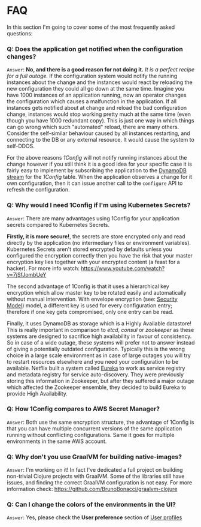 # FAQ

In this section I'm going to cover some of the most frequently asked questions:

### Q: Does the application get notified when the configuration changes?

`Answer`: **No, and there is a good reason for not doing it.** *It is
a perfect recipe for a full outage.* If the configuration system would
notify the running instances about the change and the instances would
react by reloading the new configuration they could all go down at the
same time.  Imagine you have 1000 instances of an application running,
now an operator changes the configuration which causes a malfunction
in the application. If all instances gets notified about at change and
reload the bad configuration change, instances would stop working
pretty much at the same time (even though you have 1000 redundant
copy).  This is just one way in which things can go wrong which such
"automated" reload, there are many others. Consider the self-similar
behaviour caused by all instances restarting, and connecting to the DB
or any external resource. It would cause the system to self-DDOS.

For the above reasons *1Config* will not notify running instances
about the change however if you still think it is a good idea for your
specific case it is fairly easy to implement by subscribing the
application to the [DynamoDB stream](https://docs.aws.amazon.com/amazondynamodb/latest/developerguide/Streams.html)
for the *1Config* table.  When the application observes a change for
it own configuration, then it can issue another call to the
`configure` API to refresh the configuration.


### Q: Why would I need 1Config if I'm using Kubernetes Secrets?

`Answer`: There are many advantages using 1Config for your application
secrets compared to Kubernetes Secrets.

**Firstly, it is more secure!**, the secrets are store encrypted only
and read directly by the application (no intermediary files or
environment variables).  Kubernetes Secrets aren't stored encrypted by
defaults unless you configured the encryption correctly then you have
the risk that your master encryption key lies together with your
encrypted content (a feast for a hacker). For more info watch:
https://www.youtube.com/watch?v=7jSfJombUeY

The second advantage of 1Config is that it uses a hierarchical key
encryption which allow master key to be rotated easily and
automatically without manual intervention. With envelope encryption
(see: [Security Model](./security-model.md)) model, a different key is
used for every configuration entry; therefore if one key gets
compromised, only one entry can be read.

Finally, it uses DynamoDB as storage which is a Highly Available
datastore!  This is really important in comparison to *etcd*, *consul*
or *zookeeper* as these systems are designed to sacrifice high
availability in favour of consistency. So in case of a wide outage,
these systems will prefer not to answer instead of giving a
potentially outdated configuration.  Typically this is the wrong
choice in a large scale environment as in case of large outages you
will try to restart resources elsewhere and you need your
configuration to be available. Netflix built a system called
[Eureka](https://github.com/Netflix/eureka) to work as service
registry and metadata registry for service auto-discovery. They were
previously storing this information in Zookeeper, but after they
suffered a major outage which affected the Zookeeper ensemble, they
decided to build Eureka to provide High Availability.


### Q: How 1Config compares to AWS Secret Manager?

`Answer`: Both use the same encryption structure, the advantage of
1Config is that you can have multiple concurrent versions of the same
application running without conflicting configurations. Same it goes
for multiple environments in the same AWS account.


### Q: Why don't you use GraalVM for building native-images?

`Answer`: I'm working on it! In fact I've dedicated a full project on
building non-trivial Clojure projects with GraalVM. Some of the
libraries still have issues, and finding the correct GraalVM
configuration is not easy. For more information check:
https://github.com/BrunoBonacci/graalvm-clojure


### Q: Can I change the colors of the environments in the UI?

`Answer`: Yes, please check the **User preference** section of [User
profiles](./user-profiles.md)
